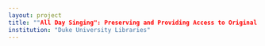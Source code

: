 ```yaml
--- 
layout: project 
title: ""All Day Singing": Preserving and Providing Access to Original Early Twentieth Century Field Recordings in the Frank Clyde Brown Collection" 
institution: "Duke University Libraries" 
---
```


